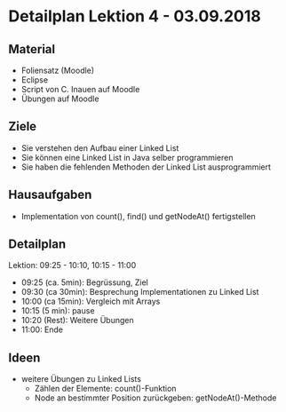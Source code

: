 
Detailplan Lektion 4 - 03.09.2018
===========================================

Material
--------

* Foliensatz (Moodle)
* Eclipse
* Script von C. Inauen auf Moodle
* Übungen auf Moodle

Ziele
-----

* Sie verstehen den Aufbau einer Linked List
* Sie können eine Linked List in Java selber programmieren
* Sie haben die fehlenden Methoden der Linked List ausprogrammiert

Hausaufgaben
--------------

* Implementation von count(), find() und getNodeAt() fertigstellen

Detailplan
----------

Lektion: 09:25 - 10:10, 10:15 - 11:00

* 09:25 (ca. 5min): Begrüssung, Ziel
* 09:30 (ca 30min): Besprechung Implementationen zu Linked List
* 10:00 (ca 15min): Vergleich mit Arrays
* 10:15 (5 min): pause
* 10:20 (Rest): Weitere Übungen
* 11:00: Ende

Ideen
--------

* weitere Übungen zu Linked Lists
  * Zählen der Elemente: count()-Funktion
  * Node an bestimmter Position zurückgeben: getNodeAt()-Methode

